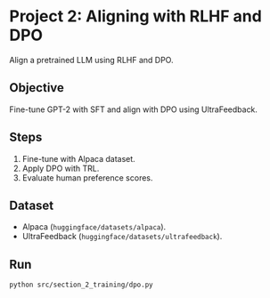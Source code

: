 # Project 2: Aligning with RLHF and DPO

Align a pretrained LLM using RLHF and DPO.

## Objective
Fine-tune GPT-2 with SFT and align with DPO using UltraFeedback.

## Steps
1. Fine-tune with Alpaca dataset.
2. Apply DPO with TRL.
3. Evaluate human preference scores.

## Dataset
- Alpaca (`huggingface/datasets/alpaca`).
- UltraFeedback (`huggingface/datasets/ultrafeedback`).

## Run
```bash
python src/section_2_training/dpo.py
```